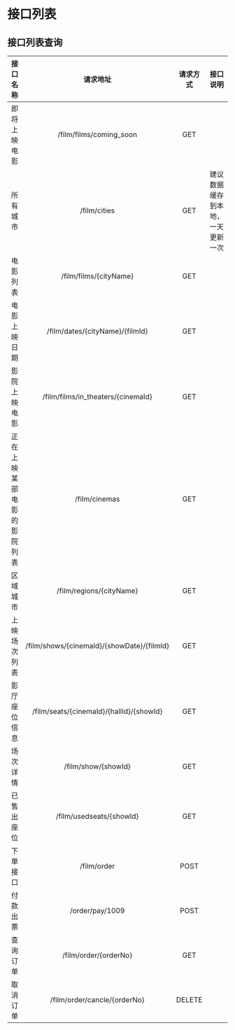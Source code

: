 # 接口列表

## 接口列表查询

| 接口名称 | 请求地址 | 请求方式 | 接口说明 |
| :---: | :---: | :---: | :---: |
| 即将上映电影 | /film/films/coming\_soon | GET |   |
| 所有城市 | /film/cities | GET | 建议数据缓存到本地，一天更新一次 |
| 电影列表 | /film/films/{cityName} | GET |   |
| 电影上映日期 | /film/dates/{cityName}/{filmId} | GET |   |
| 影院上映电影 | /film/films/in\_theaters/{cinemaId} | GET |   |
| 正在上映某部电影的影院列表 | /film/cinemas | GET |   |
| 区域城市 | /film/regions/{cityName} | GET |   |
| 上映场次列表 | /film/shows/{cinemaId}/{showDate}/{filmId} | GET |   |
| 影厅座位信息 | /film/seats/{cinemaId}/{hallId}/{showId} | GET |   |
| 场次详情 | /film/show/{showId} | GET |   |
| 已售出座位 | /film/usedseats/{showId} | GET |   |
| 下单接口 | /film/order | POST |   |
| 付款出票 | /order/pay/1009 | POST |   |
| 查询订单 | /film/order/{orderNo} | GET |   |
| 取消订单 | /film/order/cancle/{orderNo} | DELETE |   |

